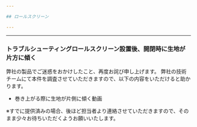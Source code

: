 ```yaml
---

## ロールスクリーン

---
```


---
### トラブルシューティングロールスクリーン設置後、開閉時に生地が片方に傾く

弊社の製品でご迷惑をおかけしたこと、再度お詫び申し上げます。
弊社の技術チームにて本件を調査させていただきますので、以下の内容をいただけると助かります。
- 巻き上がる際に生地が片側に傾く動画

※すでに提供済みの場合、後ほど担当者より連絡させていただきますので、そのまま少々お待ちいただくようお願いいたします。